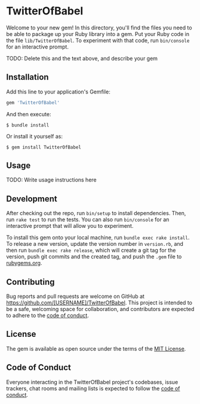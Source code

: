 # TwitterOfBabel

Welcome to your new gem! In this directory, you'll find the files you need to be able to package up your Ruby library into a gem. Put your Ruby code in the file `lib/TwitterOfBabel`. To experiment with that code, run `bin/console` for an interactive prompt.

TODO: Delete this and the text above, and describe your gem

## Installation

Add this line to your application's Gemfile:

```ruby
gem 'TwitterOfBabel'
```

And then execute:

    $ bundle install

Or install it yourself as:

    $ gem install TwitterOfBabel

## Usage

TODO: Write usage instructions here

## Development

After checking out the repo, run `bin/setup` to install dependencies. Then, run `rake test` to run the tests. You can also run `bin/console` for an interactive prompt that will allow you to experiment.

To install this gem onto your local machine, run `bundle exec rake install`. To release a new version, update the version number in `version.rb`, and then run `bundle exec rake release`, which will create a git tag for the version, push git commits and the created tag, and push the `.gem` file to [rubygems.org](https://rubygems.org).

## Contributing

Bug reports and pull requests are welcome on GitHub at https://github.com/[USERNAME]/TwitterOfBabel. This project is intended to be a safe, welcoming space for collaboration, and contributors are expected to adhere to the [code of conduct](https://github.com/[USERNAME]/TwitterOfBabel/blob/master/CODE_OF_CONDUCT.md).

## License

The gem is available as open source under the terms of the [MIT License](https://opensource.org/licenses/MIT).

## Code of Conduct

Everyone interacting in the TwitterOfBabel project's codebases, issue trackers, chat rooms and mailing lists is expected to follow the [code of conduct](https://github.com/[USERNAME]/TwitterOfBabel/blob/master/CODE_OF_CONDUCT.md).
